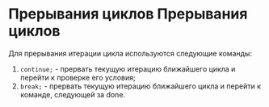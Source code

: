 Прерывания циклов
Прерывания циклов
=================

Для прерывания итерации цикла используются следующие команды:

1. `continue;` - прервать текущую итерацию ближайшего цикла и перейти к проверке его условия;
1. `break;` - прервать текущую итерацию ближайшего цикла и перейти к команде, следующей за done.
